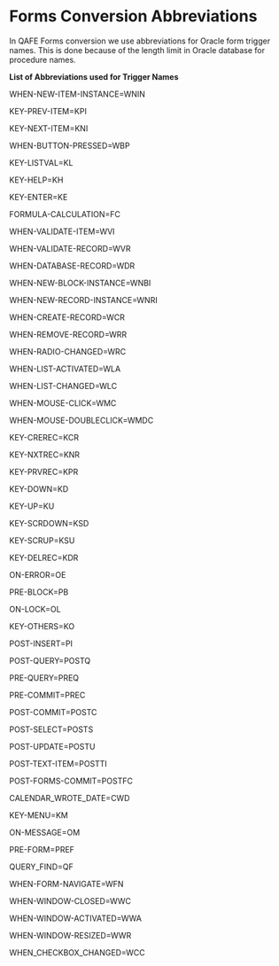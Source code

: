 # Forms Conversion Abbreviations

In QAFE Forms conversion we use abbreviations for Oracle form trigger names. This is done because of the length limit in Oracle database for procedure names.

**List of Abbreviations used for Trigger Names**

WHEN-NEW-ITEM-INSTANCE=WNIN

KEY-PREV-ITEM=KPI

KEY-NEXT-ITEM=KNI

WHEN-BUTTON-PRESSED=WBP

KEY-LISTVAL=KL

KEY-HELP=KH

KEY-ENTER=KE

FORMULA-CALCULATION=FC

WHEN-VALIDATE-ITEM=WVI

WHEN-VALIDATE-RECORD=WVR

WHEN-DATABASE-RECORD=WDR

WHEN-NEW-BLOCK-INSTANCE=WNBI

WHEN-NEW-RECORD-INSTANCE=WNRI

WHEN-CREATE-RECORD=WCR

WHEN-REMOVE-RECORD=WRR

WHEN-RADIO-CHANGED=WRC

WHEN-LIST-ACTIVATED=WLA

WHEN-LIST-CHANGED=WLC

WHEN-MOUSE-CLICK=WMC

WHEN-MOUSE-DOUBLECLICK=WMDC

KEY-CREREC=KCR

KEY-NXTREC=KNR

KEY-PRVREC=KPR

KEY-DOWN=KD

KEY-UP=KU

KEY-SCRDOWN=KSD

KEY-SCRUP=KSU

KEY-DELREC=KDR

ON-ERROR=OE

PRE-BLOCK=PB

ON-LOCK=OL

KEY-OTHERS=KO

POST-INSERT=PI

POST-QUERY=POSTQ

PRE-QUERY=PREQ

PRE-COMMIT=PREC

POST-COMMIT=POSTC

POST-SELECT=POSTS

POST-UPDATE=POSTU

POST-TEXT-ITEM=POSTTI

POST-FORMS-COMMIT=POSTFC

CALENDAR_WROTE_DATE=CWD

KEY-MENU=KM

ON-MESSAGE=OM

PRE-FORM=PREF

QUERY_FIND=QF

WHEN-FORM-NAVIGATE=WFN

WHEN-WINDOW-CLOSED=WWC

WHEN-WINDOW-ACTIVATED=WWA

WHEN-WINDOW-RESIZED=WWR

WHEN_CHECKBOX_CHANGED=WCC
